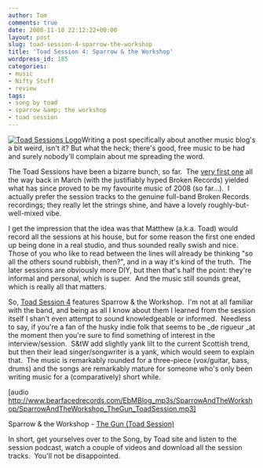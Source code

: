 ```yaml
---
author: Tom
comments: true
date: 2008-11-18 22:12:22+00:00
layout: post
slug: toad-session-4-sparrow-the-workshop
title: 'Toad Session 4: Sparrow & the Workshop'
wordpress_id: 185
categories:
- music
- Nifty Stuff
- review
tags: 
- song by toad
- sparrow &amp; the workshop
- toad session
---
```


[![Toad Sessions Logo](http://eatenbymonsters.files.wordpress.com/2008/11/songbytoad_sessionslogo1.jpg)](http://eatenbymonsters.files.wordpress.com/2008/11/songbytoad_sessionslogo1.jpg)Writing a post specifically about another music blog's a bit weird, isn't it? But what the heck; there's good, free music to be had and surely nobody'll complain about me spreading the word.

The Toad Sessions have been a bizarre bunch, so far.  The [very first one](http://songbytoad.com/2008/03/25/toadcast-26-broken-records-toad-session/) all the way back in March (with the justifiably hyped Broken Records) yielded what has since proved to be my favourite music of 2008 (so far...).  I actually prefer the session tracks to the genuine full-band Broken Records recordings; they really let the strings shine, and have a lovely roughly-but-well-mixed vibe.

I get the impression that the idea was that Matthew (a.k.a. Toad) would record all the sessions at his house, but for some reason the first one ended up being done in a real studio, and thus sounded really swish and nice.  Those of you who like to read between the lines will already be thinking "so all the others sound rubbish, then?", and in a way it's kind of the truth.  The later sessions are obviously more DIY, but then that's half the point: they're informal and personal, which is super.  And the music still sounds great, which is really all that matters.

So, [Toad Session 4](http://songbytoad.com/2008/11/15/toadcast-46-sparrow-the-workshop-toad-session/) features Sparrow & the Workshop.  I'm not at all familiar with the band, and being as all I know about them I learned from the session itself I shan't even attempt to sound knowledgeable or informed.  Needless to say, if you're a fan of the husky indie folk that seems to be _de rigueur _at the moment then you're sure to find something of interest in the interview/session.  S&tW add slightly yank lilt to the current Scottish trend, but then their lead singer/songwriter is a yank, which would seem to explain that.  The music is remarkably rounded for a three-piece (vox/guitar, bass, drums) and the songs are remarkably mature for someone who's only been writing music for a (comparatively) short while.

[audio http://www.bearfacedrecords.com/EbMBlog_mp3s/SparrowAndTheWorkshop/SparrowAndTheWorkshop_TheGun_ToadSession.mp3]

Sparrow & the Workshop - [The Gun (Toad Session)](http://www.bearfacedrecords.com/EbMBlog_mp3s/SparrowAndTheWorkshop/SparrowAndTheWorkshop_TheGun_ToadSession.mp3)

In short, get yourselves over to the Song, by Toad site and listen to the session podcast, watch a couple of videos and download all the session tracks.  You'll not be disappointed.
